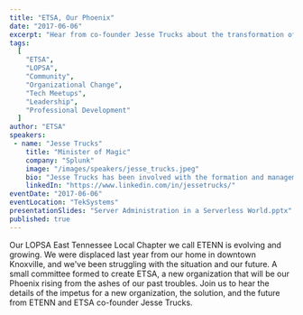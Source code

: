 ```yaml
---
title: "ETSA, Our Phoenix"
date: "2017-06-06"
excerpt: "Hear from co-founder Jesse Trucks about the transformation of ETENN into ETSA—a new beginning born from challenge, change, and community resilience."
tags:
  [
    "ETSA",
    "LOPSA",
    "Community",
    "Organizational Change",
    "Tech Meetups",
    "Leadership",
    "Professional Development"
  ]
author: "ETSA"
speakers:
 - name: "Jesse Trucks"
    title: "Minister of Magic"
    company: "Splunk"
    image: "/images/speakers/jesse_trucks.jpeg"
    bio: "Jesse Trucks has been involved with the formation and management of professional communities for over 13 years. His initiation into professional community involvement began with co-authoring, as part of a committee, the original version of the Code of Ethics currently adopted by The League of Professional System Administrators (LOPSA), USENIX, and LISA. In the following years, he helped manage a local SAGE chapter (the precursor to LISA); was a Founding Member of LOPSA; formed and managed the successful LOPSA Madison Local Chapter; served on the LOPSA Board of Directors from 2007 - 2013; founded and still manages the LOPSA East Tennessee Local Chapter; and is a senior freenode IRC network staff member and the freenode Sponsor Liaison. Over the years, Trucks has seen how professional communities wax and wane through successes and failures, and he advocates that all professionals get involved in their own professional communities to the betterment of everyone involved."
    linkedIn: "https://www.linkedin.com/in/jessetrucks/"
eventDate: "2017-06-06"
eventLocation: "TekSystems"
presentationSlides: "Server Administration in a Serverless World.pptx"
published: true
---
```


Our LOPSA East Tennessee Local Chapter we call ETENN is evolving and growing. We were displaced last year from our home in downtown Knoxville, and we've been struggling with the situation and our future. A small committee formed to create ETSA, a new organization that will be our Phoenix rising from the ashes of our past troubles. Join us to  hear the details of the impetus for a new organization, the solution, and the future from ETENN and ETSA co-founder Jesse Trucks.
